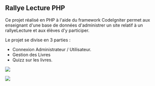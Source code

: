 ## Rallye Lecture PHP

Ce projet réalisé en PHP à l'aide du framework CodeIgniter permet aux enseignant d'une base de données d'administrer un site relatif à un rallyeLecture et aux élèves d'y participer.

Le projet se divise en 3  parties :

* Connexion Administrateur / Utilisateur.
* Gestion des Livres
* Quizz sur les livres.

![](https://image.noelshack.com/fichiers/2019/13/3/1553696893-capture3.png)

![](https://raw.githubusercontent.com/AureohDev/RallyeLectureWebApp/master/Github/Schema/schemaDbAauth.PNG)
